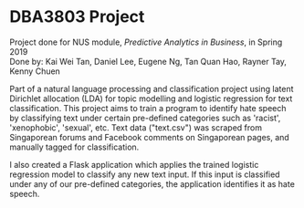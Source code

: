 # DBA3803 Project
Project done for NUS module, <i>Predictive Analytics in Business</i>, in Spring 2019
<br> Done by: Kai Wei Tan, Daniel Lee, Eugene Ng, Tan Quan Hao, Rayner Tay, Kenny Chuen

Part of a natural language processing and classification project using latent Dirichlet allocation (LDA) for topic modelling and logistic regression for text classification. This project aims to train a program to identify hate speech by classifying text under certain pre-defined categories such as 'racist', 'xenophobic', 'sexual', etc. Text data ("text.csv") was scraped from Singaporean forums and Facebook comments on Singaporean pages, and manually tagged for classification.

I also created a Flask application which applies the trained logistic regression model to classify any new text input. If this input is classified under any of our pre-defined categories, the application identifies it as hate speech.
